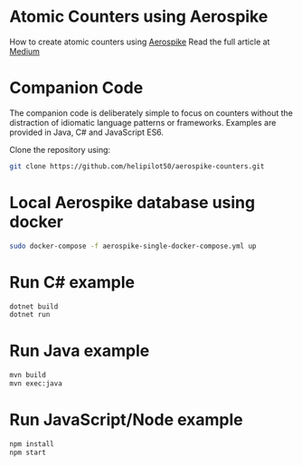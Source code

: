 # Atomic Counters using Aerospike
How to create atomic counters using [Aerospike](www.aerospike.com)
Read the full article at [Medium](https://link.medium.com/xo6luzGLUX)
# Companion Code
The companion code is deliberately simple to focus on counters without the distraction of idiomatic language patterns or frameworks. Examples are provided in Java, C# and JavaScript ES6.

Clone the repository using:
```bash
git clone https://github.com/helipilot50/aerospike-counters.git
```

# Local Aerospike database using docker
```bash
sudo docker-compose -f aerospike-single-docker-compose.yml up
```
# Run C# example
```bash
dotnet build
dotnet run
```

# Run Java example
```bash
mvn build
mvn exec:java
```
# Run JavaScript/Node example
```bash
npm install
npm start
```
